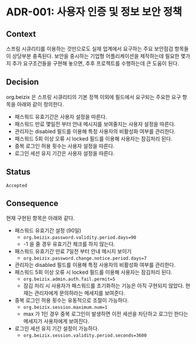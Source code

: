 # **ADR-001:** 사용자 인증 및 정보 보안 정책

## Context

스프링 시큐리티를 이용하는 것만으로도 실제 업계에서 요구하는 주요 보안점검 항목들이 상당부분 충족된다. 
보안을 중시하는 기업형 어플리케이션을 제작하는데 필요한 몇가지 추가 요구조건들을 구현해 놓으면, 추후 프로젝트를 수행하는데 큰 도움이 된다.

## Decision

org.beizix 은 스프링 시큐리티의 기본 정책 이외에 필드에서 요구되는 주요한 요구 항목을 아래와 같이 정의한다. 

* 패스워드 유효기간은 사용자 설정을 따른다.
* 패스워드 만료 몇일전 부터 안내 메시지를 보여줄지는 사용자 설정을 따른다.
* 관리자는 disabled 필드를 이용해 특정 사용자의 비활성화 여부를 관리한다.
* 패스워드 5회 이상 오류 시 locked 필드를 이용해 사용자는 잠김처리 된다.
* 중복 로그인 허용 횟수는 사용자 설정을 따른다.
* 로그인 세션 유지 기간은 사용자 설정을 따른다.

## Status
`Accepted`

## Consequence

현재 구현된 항목은 아래와 같다.

* 패스워드 유효기간 설정 (90일)  
  - `org.beizix.password.validity.period.days=90`
  - -1 을 줄 경우 유효기간 체크를 하지 않는다.
* 패스워드 유효기간 만료 7일전 부터 안내 메시지 보이기
  - `org.beizix.password.change.notice.period.days=7`
* 관리자는 disabled 필드를 이용해 특정 사용자의 비활성화 여부를 관리한다.
* 패스워드 5회 이상 오류 시 locked 필드를 이용해 사용자는 잠김처리 된다.  
  - `org.beizix.admin.auth.fail.permit=5`
  - 잠김 처리 시 사용자가 패스워드를 초기화하는 기능은 아직 구현되지 않았다. 현재는 관리자에게 문의하라는 메세지를 보여준다.
* 중복 로그인 허용 횟수는 유동적으로 조절이 가능하다. 
  - `org.beizix.session.maximum.num=1`
  - max 가 1인 경우 중복 로그인이 발생하면 이전 세션을 차단하고 로그인 한다는 메세지가 사용자에게 보여진다. 
* 로그인 세션 유지 기간 설정이 가능하다.  
  - `org.beizix.session.validity.period.seconds=3600`
